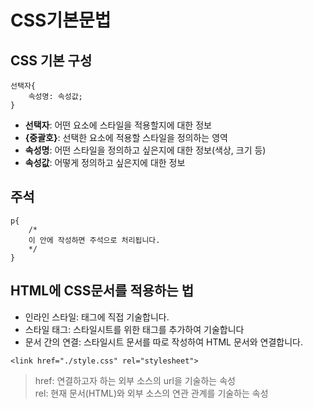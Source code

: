# CSS기본문법

## CSS 기본 구성
```
선택자{
    속성명: 속성값;
}
```
* **선택자**: 어떤 요소에 스타일을 적용할지에 대한 정보<br>
* **{중괄호}**: 선택한 요소에 적용할 스타일을 정의하는 영역<br>
* **속성명**: 어떤 스타일을 정의하고 싶은지에 대한 정보(색상, 크기 등)<br>
* **속성값**: 어떻게 정의하고 싶은지에 대한 정보<br>

## 주석
```
p{
    /* 
    이 안에 작성하면 주석으로 처리됩니다.
    */
}
```

## HTML에 CSS문서를 적용하는 법
* 인라인 스타일: 태그에 직접 기술합니다.<br>
* 스타일 태그: 스타일시트를 위한 태그를 추가하여 기술합니다<br>
* 문서 간의 연결: 스타일시트 문서를 따로 작성하여 HTML 문서와 연결합니다.<br>

```
<link href="./style.css" rel="stylesheet">
```
> href: 연결하고자 하는 외부 소스의 url을 기술하는 속성<br>
> rel: 현재 문서(HTML)와 외부 소스의 연관 관계를 기술하는 속성
